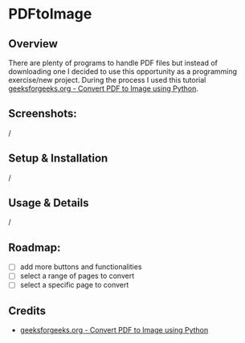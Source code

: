 # PDFtoImage

## Overview
There are plenty of programs to handle PDF files but instead of downloading one I decided to use this opportunity as a programming exercise/new project.
During the process I used this tutorial [geeksforgeeks.org - Convert PDF to Image using Python](https://www.geeksforgeeks.org/convert-pdf-to-image-using-python/).

## Screenshots:

/

## Setup & Installation

/

## Usage & Details

/

## Roadmap:
- [ ] add more buttons and functionalities
- [ ] select a range of pages to convert
- [ ] select a specific page to convert

## Credits

* [geeksforgeeks.org - Convert PDF to Image using Python](https://www.geeksforgeeks.org/convert-pdf-to-image-using-python/)
